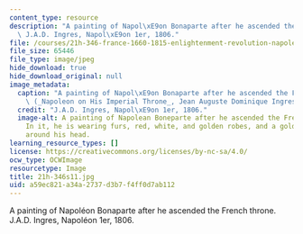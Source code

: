 ```yaml
---
content_type: resource
description: "A painting of Napol\xE9on Bonaparte after he ascended the French throne.\
  \ J.A.D. Ingres, Napol\xE9on 1er, 1806."
file: /courses/21h-346-france-1660-1815-enlightenment-revolution-napoleon-spring-2011/a59ec821a34a2737d3b7f4ff0d7ab112_21h-346s11.jpg
file_size: 65446
file_type: image/jpeg
hide_download: true
hide_download_original: null
image_metadata:
  caption: "A painting of Napol\xE9on Bonaparte after he ascended the French throne.\
    \ (_Napoleon on His Imperial Throne_, Jean Auguste Dominique Ingres, 1806.)"
  credit: "J.A.D. Ingres, Napol\xE9on 1er, 1806."
  image-alt: A painting of Napolean Boneparte after he ascended the French throne.
    In it, he is wearing furs, red, white, and golden robes, and a golden laurel wreath
    around his head.
learning_resource_types: []
license: https://creativecommons.org/licenses/by-nc-sa/4.0/
ocw_type: OCWImage
resourcetype: Image
title: 21h-346s11.jpg
uid: a59ec821-a34a-2737-d3b7-f4ff0d7ab112
---
```

A painting of Napoléon Bonaparte after he ascended the French throne. J.A.D. Ingres, Napoléon 1er, 1806.